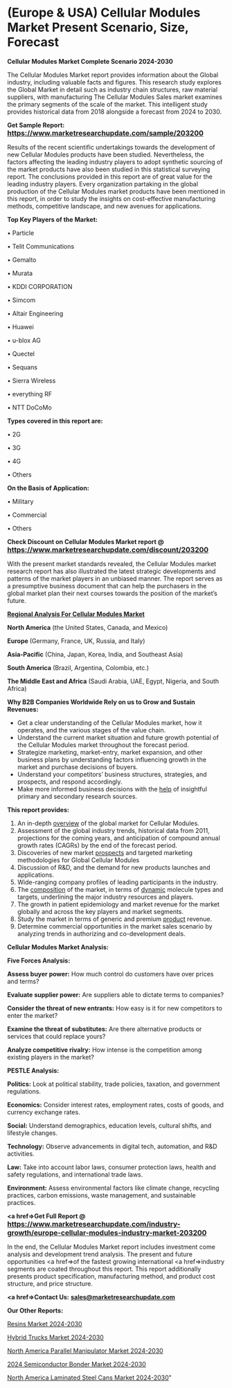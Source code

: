 # (Europe & USA) Cellular Modules Market Present Scenario, Size, Forecast

<strong>Cellular Modules Market Complete Scenario 2024-2030</strong>

The Cellular Modules Market report provides information about the Global industry, including valuable facts and figures. This research study explores the Global Market in detail such as industry chain structures, raw material suppliers, with manufacturing The Cellular Modules Sales market examines the primary segments of the scale of the market. This intelligent study provides historical data from 2018 alongside a forecast from 2024 to 2030.

<strong>Get Sample Report: <a href=https://www.marketresearchupdate.com/sample/203200><font size=3 color=#0000ff>https://www.marketresearchupdate.com/sample/203200</font></a></strong>

Results of the recent scientific undertakings towards the development of new Cellular Modules products have been studied. Nevertheless, the factors affecting the leading industry players to adopt synthetic sourcing of the market products have also been studied in this statistical surveying report. The conclusions provided in this report are of great value for the leading industry players. Every organization partaking in the global production of the Cellular Modules market products have been mentioned in this report, in order to study the insights on cost-effective manufacturing methods, competitive landscape, and new avenues for applications.

<strong>Top Key Players of the Market:</strong>

• Particle

• Telit Communications

• Gemalto

• Murata

• KDDI CORPORATION

• Simcom

• Altair Engineering

• Huawei

• u-blox AG

• Quectel

• Sequans

• Sierra Wireless

• everything RF

• NTT DoCoMo

<strong>Types covered in this report are: </strong>

• 2G

• 3G

• 4G

• Others

<strong>On the Basis of Application:</strong>

• Military

• Commercial

• Others

<strong>Check Discount on Cellular Modules Market report @ <a href=https://www.marketresearchupdate.com/discount/203200><font size=3 color=#0000ff>https://www.marketresearchupdate.com/discount/203200</font></a></strong>

With the present market standards revealed, the Cellular Modules market research report has also illustrated the latest strategic developments and patterns of the market players in an unbiased manner. The report serves as a presumptive business document that can help the purchasers in the global market plan their next courses towards the position of the market’s future.

<strong><u><b>Regional Analysis For Cellular Modules Market</b></u></strong>

<strong><b>North America</b></strong> (the United States, Canada, and Mexico)

<strong><b>Europe </b></strong>(Germany, France, UK, Russia, and Italy)

<strong><b>Asia-Pacific</b></strong> (China, Japan, Korea, India, and Southeast Asia)

<strong><b>South America</b></strong> (Brazil, Argentina, Colombia, etc.)

<strong><b>The Middle East and Africa</b></strong> (Saudi Arabia, UAE, Egypt, Nigeria, and South Africa)

<strong>Why B2B Companies Worldwide Rely on us to Grow and Sustain Revenues:</strong>
<ul>
  <li>Get a clear understanding of the Cellular Modules market, how it operates, and the various stages of the value chain.</li>
  <li>Understand the current market situation and future growth potential of the Cellular Modules market throughout the forecast period.</li>
  <li>Strategize marketing, market-entry, market expansion, and other business plans by understanding factors influencing growth in the market and purchase decisions of buyers.</li>
  <li>Understand your competitors’ business structures, strategies, and prospects, and respond accordingly.</li>
  <li>Make more informed business decisions with the <a href=ASDF991299>help</a> of insightful primary and secondary research sources.</li>
</ul>
<strong>This report provides:</strong>
<ol>
  <li>An in-depth <a href=>overview</a> of the global market for Cellular Modules.</li>
  <li>Assessment of the global industry trends, historical data from 2011, projections for the coming years, and anticipation of compound annual growth rates (CAGRs) by the end of the forecast period.</li>
  <li>Discoveries of new market <a href=>prospects</a> and targeted marketing methodologies for Global Cellular Modules</li>
  <li>Discussion of R&amp;D, and the demand for new products launches and applications.</li>
  <li>Wide-ranging company profiles of leading participants in the industry.</li>
  <li>The <a href=ASDF881288>composition</a> of the market, in terms of <a href=>dynamic</a> molecule types and targets, underlining the major industry resources and players.</li>
  <li>The growth in patient epidemiology and market revenue for the market globally and across the key players and market segments.</li>
  <li>Study the market in terms of generic and premium <a href=>product</a> revenue.</li>
  <li>Determine commercial opportunities in the market sales scenario by analyzing trends in authorizing and co-development deals.</li>
</ol>

<strong>Cellular Modules Market Analysis:</strong>

<strong>Five Forces Analysis:</strong>

<strong>Assess buyer power:</strong> How much control do customers have over prices and terms?

<strong>Evaluate supplier power:</strong> Are suppliers able to dictate terms to companies?

<strong>Consider the threat of new entrants:</strong> How easy is it for new competitors to enter the market?

<strong>Examine the threat of substitutes:</strong> Are there alternative products or services that could replace yours?

<strong>Analyze competitive rivalry:</strong> How intense is the competition among existing players in the market?

<strong>PESTLE Analysis:</strong>

<strong>Politics:</strong> Look at political stability, trade policies, taxation, and government regulations.

<strong>Economics:</strong> Consider interest rates, employment rates, costs of goods, and currency exchange rates.

<strong>Social:</strong> Understand demographics, education levels, cultural shifts, and lifestyle changes.

<strong>Technology:</strong> Observe advancements in digital tech, automation, and R&D activities.

<strong>Law:</strong> Take into account labor laws, consumer protection laws, health and safety regulations, and international trade laws.

<strong>Environment:</strong> Assess environmental factors like climate change, recycling practices, carbon emissions, waste management, and sustainable practices.

<strong><a href=>Get Full Report</a> @ <a href=https://www.marketresearchupdate.com/industry-growth/europe-cellular-modules-industry-market-203200><font size=3 color=#0000ff>https://www.marketresearchupdate.com/industry-growth/europe-cellular-modules-industry-market-203200</font></a></strong>

In the end, the Cellular Modules Market report includes investment come analysis and development trend analysis. The present and future opportunities <a href=>of</a> the fastest growing international <a href=>industry</a> segments are coated throughout this report. This report additionally presents product specification, manufacturing method, and product cost structure, and price structure.

<strong><a href=><strong>Contact Us:</strong></a></strong>
<strong>sales@marketresearchupdate.com</strong>

<strong>Our Other Reports:</strong>

<a href=https://www.linkedin.com/pulse/resins-market-2023-top-key-players-types-applications>Resins Market 2024-2030</a>

<a href=https://www.linkedin.com/pulse/hybrid-trucks-market-size-trends-consumption>Hybrid Trucks Market 2024-2030</a>

<a href=https://www.linkedin.com/pulse/north-america-parallel-manipulator-market-2023>North America Parallel Manipulator Market 2024-2030</a>

<a href=https://www.linkedin.com/pulse/2023-semiconductor-bonder-market-future-dd5mf/>2024 Semiconductor Bonder Market 2024-2030</a>

<a href=https://www.linkedin.com/pulse/north-america-laminated-steel-cans-market-7i60f/>North America Laminated Steel Cans Market 2024-2030</a>"
